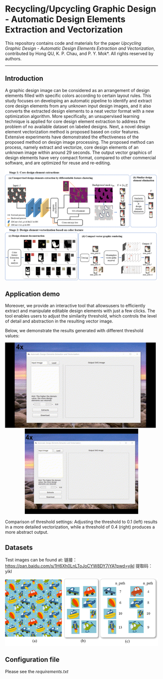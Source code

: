 # Recycling/Upcycling Graphic Design - Automatic Design Elements Extraction and Vectorization
This repository contains code and materials for the paper _Upcycling Graphic Design - Automatic Design Elements Extraction and Vectorization_, contributed by Hong QU, K. P. Chau, and P. Y. Mok*. All rights reserved by authors.

-----
## Introduction
A graphic design image can be considered as an arrangement of design elements filled with specific colors according to certain layout rules. This study focuses on
developing an automatic pipeline to identify and extract core design elements from any unknown input design images, and it also converts the extracted design elements to a
neat vector format with a new optimization algorithm. More specifically, an unsupervised learning technique is applied for core design element extraction to
address the problem of no available dataset on labeled designs. Next, a novel design element vectorization method is proposed based on color features. Extensive
experiments have demonstrated the effectiveness of the proposed method on design image processing. The proposed method can process, namely extract and vectorize,
core design elements of an unknown image within around 29 seconds. The output vector graphics of design elements have very compact format, compared to other
commercial software, and are optimized for reuse and re-editing.

![The method pipeline.](assets/framework.png)

## Application demo

Moreover, we provide an interactive tool that allowsusers to efficiently extract and manipulate editable design elements with just a few clicks. The tool enables users to adjust the similarity threshold, which controls the level of detail and abstraction in the resulting vector image.

Below, we demonstrate the results generated with different threshold values:

<p align="center">
  <img src="assets/thhre_1.gif" alt="Demo: Set threshold to 0.1" style="height: 280px; margin-right: 20px;" />
  <img src="assets/thhre_4.gif" alt="Demo: Set threshold to 0.4" style="height: 280px;" />
</p>

Comparison of threshold settings: Adjusting the threshold to 0.1 (left) results in a more detailed vectorization, while a threshold of 0.4 (right) produces a more abstract output.

## Datasets
Test images can be found at: 链接：https://pan.baidu.com/s/1H6Xh0LnLToJoCYW8DY7jYA?pwd=yikl 提取码：yikl

![The method pipeline.](assets/teaser.png)

## Configuration file
Please see the _requirements.txt_
